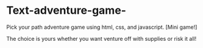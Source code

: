 # Text-adventure-game-
Pick your path adventure game using html, css, and javascript.  [Mini game!]

The choice is yours whether you want venture off with supplies or risk it all! 
